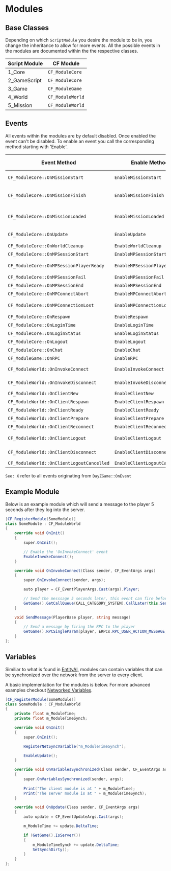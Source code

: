 # Modules

## Base Classes

Depending on which `ScriptModule` you desire the module to be in, you change the inheritance to allow for more events. All the possible events in the modules are documented within the the respective classes.

| Script Module | CF Module        |
| ------------- | ---------------- |
| 1_Core        | `CF_ModuleCore`  |
| 2_GameScript  | `CF_ModuleCore`  |
| 3_Game        | `CF_ModuleGame`  |
| 4_World       | `CF_ModuleWorld` |
| 5_Mission     | `CF_ModuleWorld` |

## Events

All events within the modules are by default disabled. Once enabled the event can't be disabled. To enable an event you call the corresponding method starting with 'Enable'. 

| Event Method                              | Enable Method                 | When Fired?                                        | Executing Platform |
| ----------------------------------------- | ----------------------------- | -------------------------------------------------- | ------------------ |
| `CF_ModuleCore::OnMissionStart`           | `EnableMissionStart`          | Called when `MissionBase::OnMissionStart` is ran   | ALL                |
| `CF_ModuleCore::OnMissionFinish`          | `EnableMissionFinish`         | Called when `MissionBase::OnMissionFinish` is ran  | ALL                |
| `CF_ModuleCore::OnMissionLoaded`          | `EnableMissionLoaded`         | Called when `MissionBase::OnMissionLoaded` is ran  | ALL                |
| `CF_ModuleCore::OnUpdate`                 | `EnableUpdate`                | Called when `MissionBase::OnUpdate` is ran         | ALL                |
| `CF_ModuleCore::OnWorldCleanup`           | `EnableWorldCleanup`          | See: WorldCleaupEventTypeID                        | ALL                |
| `CF_ModuleCore::OnMPSessionStart`         | `EnableMPSessionStart`        | See: MPSessionStartEventTypeID                     | Client             |
| `CF_ModuleCore::OnMPSessionPlayerReady`   | `EnableMPSessionPlayerReady`  | See: MPSessionPlayerReadyEventTypeID               | Client             |
| `CF_ModuleCore::OnMPSessionFail`          | `EnableMPSessionFail`         | See: MPSessionFailEventTypeID                      | Client             |
| `CF_ModuleCore::OnMPSessionEnd`           | `EnableMPSessionEnd`          | See: MPSessionEndEventTypeID                       | Client             |
| `CF_ModuleCore::OnMPConnectAbort`         | `EnableMPConnectAbort`        | See: ConnectingAbortEventTypeID                    | Client             |
| `CF_ModuleCore::OnMPConnectionLost`       | `EnableMPConnectionLost`      | See: MPConnectionLostEventTypeID                   | Client             |
| `CF_ModuleCore::OnRespawn`                | `EnableRespawn`               | See: RespawnEventTypeID                            | Client             |
| `CF_ModuleCore::OnLoginTime`              | `EnableLoginTime`             | See: LoginTimeEventTypeID                          | Client             |
| `CF_ModuleCore::OnLoginStatus`            | `EnableLoginStatus`           | See: LoginStatusEventTypeID                        | Client             |
| `CF_ModuleCore::OnLogout`                 | `EnableLogout`                | See: LogoutEventTypeID                             | Client             |
| `CF_ModuleCore::OnChat`                   | `EnableChat`                  | See: ChatMessageEventTypeID                        | Client             |
| `CF_ModuleGame::OnRPC`                    | `EnableRPC`                   | Called when `DayZGame::OnRPC` is ran               | ALL                |
| `CF_ModuleWorld::OnInvokeConnect`         | `EnableInvokeConnect`         | Called from `MissionServer::InvokeOnConnect`       | ALL                |
| `CF_ModuleWorld::OnInvokeDisconnect`      | `EnableInvokeDisconnect`      | Called from `MissionServer::InvokeOnDisconnect`    | ALL                |
| `CF_ModuleWorld::OnClientNew`             | `EnableClientNew`             | See: ClientNewEventTypeID                          | Server             |
| `CF_ModuleWorld::OnClientRespawn`         | `EnableClientRespawn`         | See: ClientRespawnEventTypeID                      | Server             |
| `CF_ModuleWorld::OnClientReady`           | `EnableClientReady`           | See: ClientReadyEventTypeID                        | Server             |
| `CF_ModuleWorld::OnClientPrepare`         | `EnableClientPrepare`         | See: ClientPrepareEventTypeID                      | Server             |
| `CF_ModuleWorld::OnClientReconnect`       | `EnableClientReconnect`       | See: ClientReconnectEventTypeID                    | Server             |
| `CF_ModuleWorld::OnClientLogout`          | `EnableClientLogout`          | See: ClientDisconnectedEventTypeID                 | Server             |
| `CF_ModuleWorld::OnClientDisconnect`      | `EnableClientDisconnect`      | Called from `MissionServer::PlayerDisconnected`    | Server             |
| `CF_ModuleWorld::OnClientLogoutCancelled` | `EnableClientLogoutCancelled` | See: LogoutCancelEventTypeID                       | Server             |

`See: X` refer to all events originating from `DayZGame::OnEvent`

## Example Module

Below is an example module which will send a message to the player 5 seconds after they log into the server.

```csharp
[CF_RegisterModule(SomeModule)]
class SomeModule : CF_ModuleWorld
{
	override void OnInit()
	{
		super.OnInit();

		// Enable the 'OnInvokeConnect' event
		EnableInvokeConnect();
	}

	override void OnInvokeConnect(Class sender, CF_EventArgs args)
	{
		super.OnInvokeConnect(sender, args);

		auto player = CF_EventPlayerArgs.Cast(args).Player;

		// Send the messsage 5 seconds later, this event can fire before the HUD is loaded and so the message won't be seen
		GetGame().GetCallQueue(CALL_CATEGORY_SYSTEM).CallLater(this.SendMessage, 5000, false, player, "Welcome to the server!");
	}

	void SendMessage(PlayerBase player, string message)
	{
		// Send a message by firing the RPC to the player
		GetGame().RPCSingleParam(player, ERPCs.RPC_USER_ACTION_MESSAGE, new Param1<string>(message), true, player.GetIdentity());
	}
};
```


## Variables

Similiar to what is found in [EntityAI](https://github.com/Thurston00/DayZSAEnfScript/blob/8b13d29719fb597de74057ecd4de80ef69e1dfb5/scripts/3_Game/Entities/EntityAI.c#L1747), modules can contain variables that can be synchronized over the network from the server to every client.

A basic implementation for the modules is below. For more advanced examples checkout [Networked Variables](../NetworkedVariables/index.md).

```csharp
[CF_RegisterModule(SomeModule)]
class SomeModule : CF_ModuleWorld
{
	private float m_ModuleTime;
	private float m_ModuleTimeSynch;

	override void OnInit()
	{
		super.OnInit();

		RegisterNetSyncVariable("m_ModuleTimeSynch");

		EnableUpdate();
	}

	override void OnVariablesSynchronized(Class sender, CF_EventArgs args)
	{
		super.OnVariablesSynchronized(sender, args);
		
		Print("The client module is at " + m_ModuleTime);
		Print("The server module is at " + m_ModuleTimeSynch);
	}

	override void OnUpdate(Class sender, CF_EventArgs args)
	{
		auto update = CF_EventUpdateArgs.Cast(args);

		m_ModuleTime += update.DeltaTime;

		if (GetGame().IsServer())
		{
			m_ModuleTimeSynch += update.DeltaTime;
			SetSynchDirty();
		}
	}
};
```